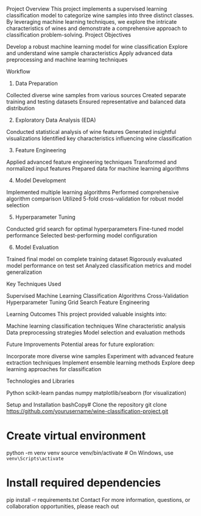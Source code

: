 Project Overview
This project implements a supervised learning classification model to categorize wine samples into three distinct classes. By leveraging machine learning techniques, we explore the intricate characteristics of wines and demonstrate a comprehensive approach to classification problem-solving.
Project Objectives

Develop a robust machine learning model for wine classification
Explore and understand wine sample characteristics
Apply advanced data preprocessing and machine learning techniques

Workflow
1. Data Preparation

Collected diverse wine samples from various sources
Created separate training and testing datasets
Ensured representative and balanced data distribution

2. Exploratory Data Analysis (EDA)

Conducted statistical analysis of wine features
Generated insightful visualizations
Identified key characteristics influencing wine classification

3. Feature Engineering

Applied advanced feature engineering techniques
Transformed and normalized input features
Prepared data for machine learning algorithms

4. Model Development

Implemented multiple learning algorithms
Performed comprehensive algorithm comparison
Utilized 5-fold cross-validation for robust model selection

5. Hyperparameter Tuning

Conducted grid search for optimal hyperparameters
Fine-tuned model performance
Selected best-performing model configuration

6. Model Evaluation

Trained final model on complete training dataset
Rigorously evaluated model performance on test set
Analyzed classification metrics and model generalization

Key Techniques Used

Supervised Machine Learning
Classification Algorithms
Cross-Validation
Hyperparameter Tuning
Grid Search
Feature Engineering

Learning Outcomes
This project provided valuable insights into:

Machine learning classification techniques
Wine characteristic analysis
Data preprocessing strategies
Model selection and evaluation methods

Future Improvements
Potential areas for future exploration:

Incorporate more diverse wine samples
Experiment with advanced feature extraction techniques
Implement ensemble learning methods
Explore deep learning approaches for classification

Technologies and Libraries

Python
scikit-learn
pandas
numpy
matplotlib/seaborn (for visualization)

Setup and Installation
bashCopy# Clone the repository
git clone https://github.com/yourusername/wine-classification-project.git

# Create virtual environment
python -m venv venv
source venv/bin/activate  # On Windows, use `venv\Scripts\activate`

# Install required dependencies
pip install -r requirements.txt
Contact
For more information, questions, or collaboration opportunities, please reach out

